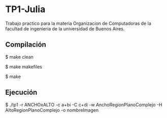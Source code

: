# TP1-Julia
Trabajo practico para la materia Organizacion de Computadoras de la facultad de ingenieria de la universidad de Buenos Aires.

## Compilación

$ make clean

$ make makefiles

$ make

## Ejecución

$ ./tp1 -r ANCHOxALTO -c a+bi -C c+di -w AnchoRegionPlanoComplejo -H AltoRegionPlanoComplejo -o nombreImagen

